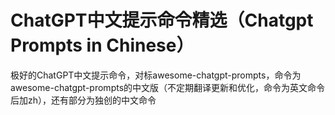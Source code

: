 # ChatGPT中文提示命令精选（Chatgpt Prompts in Chinese）
极好的ChatGPT中文提示命令，对标awesome-chatgpt-prompts，命令为awesome-chatgpt-prompts的中文版（不定期翻译更新和优化，命令为英文命令后加zh），还有部分为独创的中文命令
